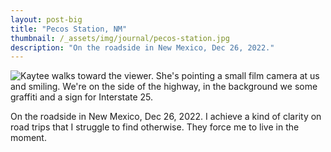 ```yaml
---
layout: post-big
title: "Pecos Station, NM"
thumbnail: /_assets/img/journal/pecos-station.jpg
description: "On the roadside in New Mexico, Dec 26, 2022."
---
```


<div class="grid-wide">
	<img src="/_assets/img/journal/pecos-station.jpg" alt="Kaytee walks toward the viewer. She's pointing a small film camera at us and smiling. We're on the side of the highway, in the background we some graffiti and a sign for Interstate 25." />
</div>
<div class="grid-item-4 grid-offset-3">

On the roadside in New Mexico, Dec 26, 2022. I achieve a kind of clarity on road trips that I struggle to find otherwise. They force me to live in the moment.

</div>